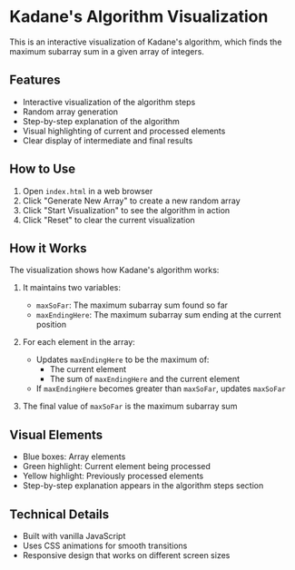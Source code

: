 # Kadane's Algorithm Visualization

This is an interactive visualization of Kadane's algorithm, which finds the maximum subarray sum in a given array of integers.

## Features

- Interactive visualization of the algorithm steps
- Random array generation
- Step-by-step explanation of the algorithm
- Visual highlighting of current and processed elements
- Clear display of intermediate and final results

## How to Use

1. Open `index.html` in a web browser
2. Click "Generate New Array" to create a new random array
3. Click "Start Visualization" to see the algorithm in action
4. Click "Reset" to clear the current visualization

## How it Works

The visualization shows how Kadane's algorithm works:

1. It maintains two variables:
   - `maxSoFar`: The maximum subarray sum found so far
   - `maxEndingHere`: The maximum subarray sum ending at the current position

2. For each element in the array:
   - Updates `maxEndingHere` to be the maximum of:
     - The current element
     - The sum of `maxEndingHere` and the current element
   - If `maxEndingHere` becomes greater than `maxSoFar`, updates `maxSoFar`

3. The final value of `maxSoFar` is the maximum subarray sum

## Visual Elements

- Blue boxes: Array elements
- Green highlight: Current element being processed
- Yellow highlight: Previously processed elements
- Step-by-step explanation appears in the algorithm steps section

## Technical Details

- Built with vanilla JavaScript
- Uses CSS animations for smooth transitions
- Responsive design that works on different screen sizes 